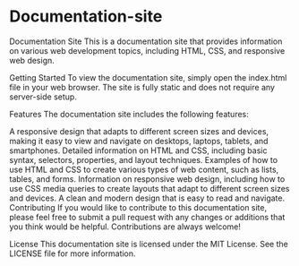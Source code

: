 # Documentation-site
Documentation Site
This is a documentation site that provides information on various web development topics, including HTML, CSS, and responsive web design.

Getting Started
To view the documentation site, simply open the index.html file in your web browser. The site is fully static and does not require any server-side setup.

Features
The documentation site includes the following features:

A responsive design that adapts to different screen sizes and devices, making it easy to view and navigate on desktops, laptops, tablets, and smartphones.
Detailed information on HTML and CSS, including basic syntax, selectors, properties, and layout techniques.
Examples of how to use HTML and CSS to create various types of web content, such as lists, tables, and forms.
Information on responsive web design, including how to use CSS media queries to create layouts that adapt to different screen sizes and devices.
A clean and modern design that is easy to read and navigate.
Contributing
If you would like to contribute to this documentation site, please feel free to submit a pull request with any changes or additions that you think would be helpful. Contributions are always welcome!

License
This documentation site is licensed under the MIT License. See the LICENSE file for more information.
